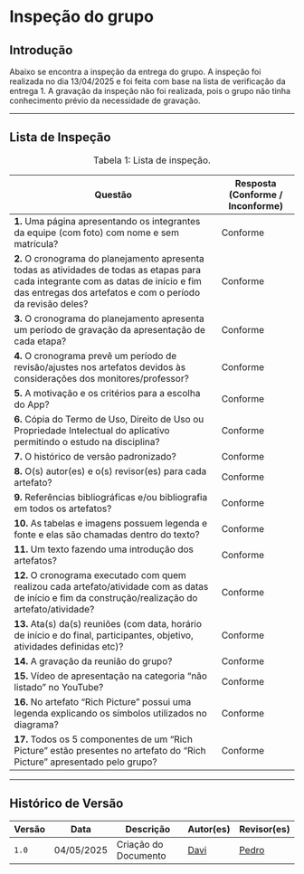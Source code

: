 # Inspeção do grupo

## Introdução

Abaixo se encontra a inspeção da entrega do grupo. A inspeção foi realizada no dia 13/04/2025 e foi feita com base na lista de verificação da entrega 1. A gravação da inspeção não foi realizada, pois o grupo não tinha conhecimento prévio da necessidade de gravação.

---

## Lista de Inspeção

<font size="3"><p style="text-align: center">Tabela 1: Lista de inspeção.</p></font>

| Questão                                                                                                          | Resposta (Conforme / Inconforme) |
|------------------------------------------------------------------------------------------------------------------|-----------------------------------|
| **1.** Uma página apresentando os integrantes da equipe (com foto) com nome e sem matrícula?                    | Conforme |
| **2.** O cronograma do planejamento apresenta todas as atividades de todas as etapas para cada integrante com as datas de início e fim das entregas dos artefatos e com o período da revisão deles? | Conforme |
| **3.** O cronograma do planejamento apresenta um período de gravação da apresentação de cada etapa?             | Conforme |
| **4.** O cronograma prevê um período de revisão/ajustes nos artefatos devidos às considerações dos monitores/professor? | Conforme |
| **5.** A motivação e os critérios para a escolha do App?                                                        | Conforme |
| **6.** Cópia do Termo de Uso, Direito de Uso ou Propriedade Intelectual do aplicativo permitindo o estudo na disciplina? | Conforme |
| **7.** O histórico de versão padronizado?                                                                       | Conforme |
| **8.** O(s) autor(es) e o(s) revisor(es) para cada artefato?                                                    | Conforme |
| **9.** Referências bibliográficas e/ou bibliografia em todos os artefatos?                                     | Conforme |
| **10.** As tabelas e imagens possuem legenda e fonte e elas são chamadas dentro do texto?                      | Conforme |
| **11.** Um texto fazendo uma introdução dos artefatos?                                                          | Conforme |
| **12.** O cronograma executado com quem realizou cada artefato/atividade com as datas de início e fim da construção/realização do artefato/atividade? | Conforme |
| **13.** Ata(s) da(s) reuniões (com data, horário de início e do final, participantes, objetivo, atividades definidas etc)? | Conforme |
| **14.** A gravação da reunião do grupo?                                                                         | Conforme |
| **15.** Vídeo de apresentação na categoria “não listado” no YouTube?                                            | Conforme |
| **16.** No artefato “Rich Picture” possui uma legenda explicando os símbolos utilizados no diagrama?            | Conforme |
| **17.** Todos os 5 componentes de um “Rich Picture” estão presentes no artefato do “Rich Picture” apresentado pelo grupo? | Conforme |

---

## Histórico de Versão

| Versão | Data          | Descrição                          | Autor(es)     |  Revisor(es)  |
| ------ | ------------- | ---------------------------------- | ------------- | ------------- |
| `1.0`  |  04/05/2025 |  Criação do Documento | [Davi](https://github.com/Davicamilo23) | [Pedro](https://github.com/pedroeverton217) |